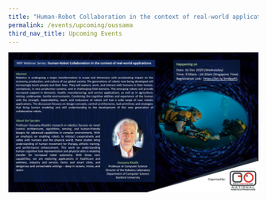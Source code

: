 ```yaml
---
title: "Human-Robot Collaboration in the context of real-world applications"
permalink: /events/upcoming/oussama
third_nav_title: Upcoming Events
---
```

![Human-Robot Collaboration in the context of real-world applications](/images/webinars/oussama.png)